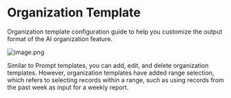 # Organization Template

Organization template configuration guide to help you customize the output format of the AI organization feature.

![image.png](https://s2.loli.net/2025/06/06/41TwKYzCXVaLn5v.png)

Similar to Prompt templates, you can add, edit, and delete organization templates. However, organization templates have added range selection, which refers to selecting records within a range, such as using records from the past week as input for a weekly report.
